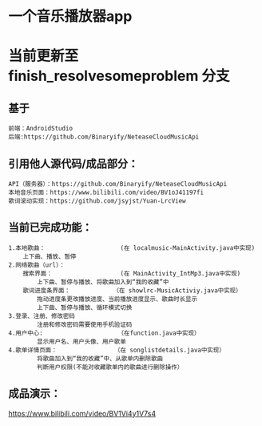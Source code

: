 # 一个音乐播放器app
当前更新至 finish_resolvesomeproblem 分支
======
基于
------
    前端：AndroidStudio
    后端:https://github.com/Binaryify/NeteaseCloudMusicApi
引用他人源代码/成品部分：
------
    API（服务器）：https://github.com/Binaryify/NeteaseCloudMusicApi
    本地音乐页面：https://www.bilibili.com/video/BV1oJ41197fi
    歌词滚动实现：https://github.com/jsyjst/Yuan-LrcView
当前已完成功能：
------
    1.本地歌曲：                     (在 localmusic-MainActivity.java中实现)
        上下曲、播放、暂停
    2.网络歌曲（url）：
        搜索界面：                   (在 MainActivity_IntMp3.java中实现)
            上下曲、暂停与播放、将歌曲加入到“我的收藏”中                 
        歌词进度条界面：            （在 showlrc-MusicActiviy.java中实现）
            拖动进度条更改播放进度、当前播放进度显示、歌曲时长显示
            上下曲、暂停与播放、循环模式切换
    3.登录、注册、修改密码
            注册和修改密码需要使用手机验证码
    4.用户中心:                     （在function.java中实现）
            显示用户名、用户头像、用户歌单
    4.歌单详情页面：                （在 songlistdetails.java中实现）
            将歌曲加入到“我的收藏”中、从歌单内删除歌曲
            判断用户权限(不能对收藏歌单内的歌曲进行删除操作）
 成品演示：
------
https://www.bilibili.com/video/BV1Vi4y1V7s4
